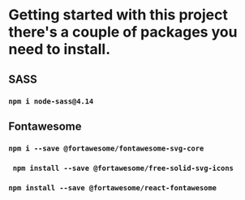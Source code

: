 # Getting started with this project there's a couple of packages you need to install. 

## SASS 
### `npm i node-sass@4.14`

## Fontawesome
### `npm i --save @fortawesome/fontawesome-svg-core`  

### ` npm install --save @fortawesome/free-solid-svg-icons`  

### `npm install --save @fortawesome/react-fontawesome`


